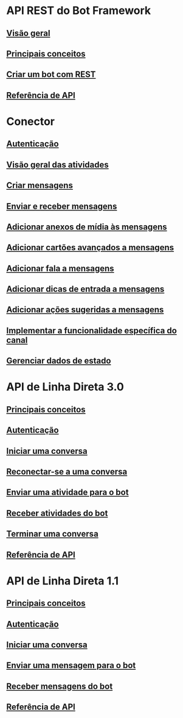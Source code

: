 # API REST do Bot Framework
## [Visão geral](bot-framework-rest-overview.md)
## [Principais conceitos](bot-framework-rest-connector-concepts.md)
## [Criar um bot com REST](~/rest-api/bot-framework-rest-connector-quickstart.md)
## [Referência de API](bot-framework-rest-connector-api-reference.md)
# Conector
## [Autenticação](bot-framework-rest-connector-authentication.md)
## [Visão geral das atividades](bot-framework-rest-connector-activities.md)
## [Criar mensagens](bot-framework-rest-connector-create-messages.md)
## [Enviar e receber mensagens](bot-framework-rest-connector-send-and-receive-messages.md)
## [Adicionar anexos de mídia às mensagens](bot-framework-rest-connector-add-media-attachments.md)
## [Adicionar cartões avançados a mensagens](bot-framework-rest-connector-add-rich-cards.md)
## [Adicionar fala a mensagens](bot-framework-rest-connector-text-to-speech.md)
## [Adicionar dicas de entrada a mensagens](bot-framework-rest-connector-add-input-hints.md)
## [Adicionar ações sugeridas a mensagens](bot-framework-rest-connector-add-suggested-actions.md)
## [Implementar a funcionalidade específica do canal](bot-framework-rest-connector-channeldata.md)
## [Gerenciar dados de estado](bot-framework-rest-state.md)
# API de Linha Direta 3.0
## [Principais conceitos](bot-framework-rest-direct-line-3-0-concepts.md)
## [Autenticação](bot-framework-rest-direct-line-3-0-authentication.md)
## [Iniciar uma conversa](bot-framework-rest-direct-line-3-0-start-conversation.md)
## [Reconectar-se a uma conversa](bot-framework-rest-direct-line-3-0-reconnect-to-conversation.md)
## [Enviar uma atividade para o bot](bot-framework-rest-direct-line-3-0-send-activity.md)
## [Receber atividades do bot](bot-framework-rest-direct-line-3-0-receive-activities.md)
## [Terminar uma conversa](bot-framework-rest-direct-line-3-0-end-conversation.md)
## [Referência de API](bot-framework-rest-direct-line-3-0-api-reference.md)
# API de Linha Direta 1.1
## [Principais conceitos](bot-framework-rest-direct-line-1-1-concepts.md)
## [Autenticação](bot-framework-rest-direct-line-1-1-authentication.md)
## [Iniciar uma conversa](bot-framework-rest-direct-line-1-1-start-conversation.md)
## [Enviar uma mensagem para o bot](bot-framework-rest-direct-line-1-1-send-message.md)
## [Receber mensagens do bot](bot-framework-rest-direct-line-1-1-receive-messages.md)
## [Referência de API](bot-framework-rest-direct-line-1-1-api-reference.md)

